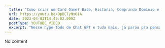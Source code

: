 ```yaml
---
  title: "Como criar um Card Game? Base, História, Comprando Domínio e Site no ar #001"
  url: https://youtu.be/OpBCTyNxOIA
  date: 2023-04-03T14:45:02.000Z
  postType: YOUTUBE_VIDEO
  excerpt: "Nesse hype todo de Chat GPT e tudo mais, já parou pra pensar como o entretenimento pode ser impactado? Nesse vídeo eu resolvi tentar começar um cardgame gerando tudo com IA! Mostrando como eu vou criar os conteúdos do jogo, compra de domínio, subindo a v1 do site e dando dica dos próximos passos, bora ver?"
---
```

  
  No content
  